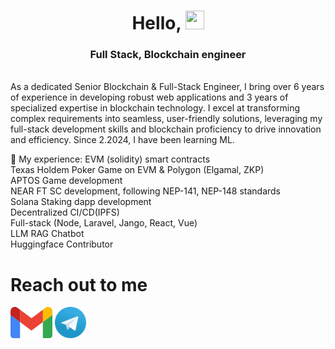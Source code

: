 <!--suppress HtmlDeprecatedAttribute -->
<div>
<!--  <img align="left" src="./assets/1234 (16).png" width="270" height = '320'/> -->
<h1 align="center">Hello, <img src="https://raw.githubusercontent.com/MartinHeinz/MartinHeinz/master/wave.gif" width="30" height="30" />
 </h1>
<h3 align="center">Full Stack, Blockchain engineer</h3>
<br/>
As a dedicated Senior Blockchain & Full-Stack Engineer, I bring over 6 years of experience in developing robust web applications and 3 years of specialized expertise in blockchain technology.
I excel at transforming complex requirements into seamless, user-friendly solutions, leveraging my full-stack development skills and blockchain proficiency to drive innovation and efficiency.
Since 2.2024, I have been learning ML.
</div>

💪 My experience:
EVM (solidity) smart contracts <br>
Texas Holdem Poker Game on EVM & Polygon (Elgamal, ZKP) <br>
APTOS Game development<br>
NEAR FT SC development, following NEP-141, NEP-148 standards <br>
Solana Staking dapp development<br>
Decentralized CI/CD(IPFS)<br>
Full-stack (Node, Laravel, Jango, React, Vue)<br>
LLM RAG Chatbot<br>
Huggingface Contributor<br>
</div>


# Reach out to me #
<a href="mailto:smartpuck111@gmail.com"><img src="./assets/gmail.png" alt="Gmail" height="50" title="Send mail"></a>
<a href="https://t.me/terryfoxa"><img src="./assets/telegram.webp" alt="Telegram" height="50" title="Send message"></a>
